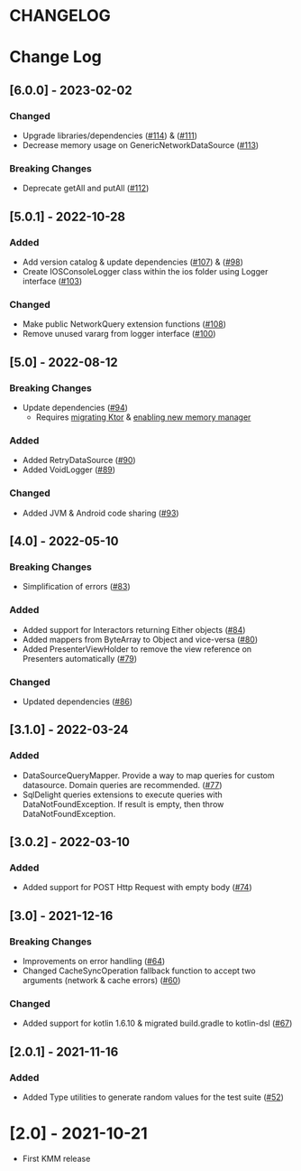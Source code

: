 # CHANGELOG

# Change Log

## [6.0.0] - 2023-02-02
### Changed
- Upgrade libraries/dependencies ([#114](https://github.com/mobilejazz/harmony-kotlin/pull/114)) & ([#111](https://github.com/mobilejazz/harmony-kotlin/pull/111))
- Decrease memory usage on GenericNetworkDataSource ([#113](https://github.com/mobilejazz/harmony-kotlin/pull/113))
### Breaking Changes
- Deprecate getAll and putAll ([#112](https://github.com/mobilejazz/harmony-kotlin/pull/112))

## [5.0.1] - 2022-10-28
### Added
- Add version catalog & update dependencies ([#107](https://github.com/mobilejazz/harmony-kotlin/pull/107)) & ([#98](https://github.com/mobilejazz/harmony-kotlin/pull/98))
- Create IOSConsoleLogger class within the ios folder using Logger interface ([#103](https://github.com/mobilejazz/harmony-kotlin/pull/103))

### Changed
- Make public NetworkQuery extension functions ([#108](https://github.com/mobilejazz/harmony-kotlin/pull/108))
- Remove unused vararg from logger interface ([#100](https://github.com/mobilejazz/harmony-kotlin/pull/100))

## [5.0] - 2022-08-12
### Breaking Changes
- Update dependencies ([#94](https://github.com/mobilejazz/harmony-kotlin/pull/94))
  - Requires [migrating Ktor](https://ktor.io/docs/migrating-2.html) & [enabling new memory manager](https://github.com/JetBrains/kotlin/blob/master/kotlin-native/NEW_MM.md#switch-to-the-new-mm)

### Added
- Added RetryDataSource ([#90](https://github.com/mobilejazz/harmony-kotlin/pull/90))
- Added VoidLogger ([#89](https://github.com/mobilejazz/harmony-kotlin/pull/89))

### Changed
- Added JVM & Android code sharing ([#93](https://github.com/mobilejazz/harmony-kotlin/pull/93))

## [4.0] - 2022-05-10
### Breaking Changes
- Simplification of errors ([#83](https://github.com/mobilejazz/harmony-kotlin/pull/83))

### Added
- Added support for Interactors returning Either objects ([#84](https://github.com/mobilejazz/harmony-kotlin/pull/84))
- Added mappers from ByteArray to Object and vice-versa ([#80](https://github.com/mobilejazz/harmony-kotlin/pull/80))
- Added PresenterViewHolder to remove the view reference on Presenters automatically ([#79](https://github.com/mobilejazz/harmony-kotlin/pull/79))

### Changed
- Updated dependencies ([#86](https://github.com/mobilejazz/harmony-kotlin/pull/86))

## [3.1.0] - 2022-03-24
### Added
- DataSourceQueryMapper. Provide a way to map queries for custom datasource. Domain queries are recommended. ([#77](https://github.com/mobilejazz/harmony-kotlin/pull/77))
- SqlDelight queries extensions to execute queries with DataNotFoundException. If result is empty, then throw DataNotFoundException.

## [3.0.2] - 2022-03-10
### Added
- Added support for POST Http Request with empty body ([#74](https://github.com/mobilejazz/harmony-kotlin/pull/74))

## [3.0] - 2021-12-16
### Breaking Changes
- Improvements on error handling ([#64](https://github.com/mobilejazz/harmony-kotlin/pull/64))
- Changed CacheSyncOperation fallback function to accept two arguments (network & cache errors) ([#60](https://github.com/mobilejazz/harmony-kotlin/pull/60))

### Changed
- Added support for kotlin 1.6.10 & migrated build.gradle to kotlin-dsl ([#67](https://github.com/mobilejazz/harmony-kotlin/pull/67))

## [2.0.1] - 2021-11-16
### Added
- Added Type utilities to generate random values for the test suite ([#52](https://github.com/mobilejazz/harmony-kotlin/pull/52))

# [2.0] - 2021-10-21
- First KMM release
